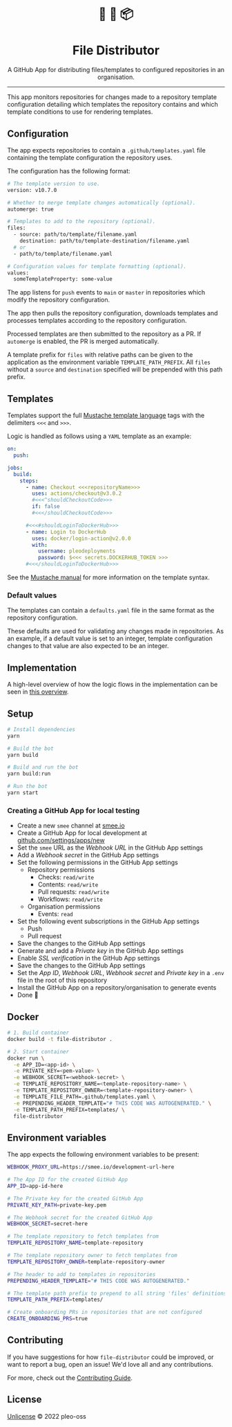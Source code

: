 <h1 align="center">
📄 🔄 📦
</h1>
<h1 align="center"> File Distributor</h1>

<p align="center">A GitHub App for distributing files/templates to configured repositories in an organisation.</p>

---

This app monitors repositories for changes made to a repository template configuration detailing which templates the repository contains and which template conditions to use for rendering templates.

## Configuration

The app expects repositories to contain a `.github/templates.yaml` file containing the template configuration the repository uses.

The configuration has the following format:

```sh
# The template version to use.
version: v10.7.0

# Whether to merge template changes automatically (optional).
automerge: true

# Templates to add to the repository (optional).
files:
  - source: path/to/template/filename.yaml
    destination: path/to/template-destination/filename.yaml
  # or
  - path/to/template/filename.yaml

# Configuration values for template formatting (optional).
values:
  someTemplateProperty: some-value
```

The app listens for `push` events to `main` or `master` in repositories which modify the repository configuration.

The app then pulls the repository configuration, downloads templates and processes templates according to the repository configuration.

Processed templates are then submitted to the repository as a PR. If `automerge` is enabled, the PR is merged automatically.

A template prefix for `files` with relative paths can be given to the application as the environment variable `TEMPLATE_PATH_PREFIX`.
All `files` without a `source` and `destination` specified will be prepended with this path prefix.

## Templates

Templates support the full [Mustache template language](https://mustache.github.io) tags with the delimiters `<<<` and `>>>`.

Logic is handled as follows using a `YAML` template as an example:

```yaml
on:
  push:

jobs:
  build:
    steps:
      - name: Checkout <<<repositoryName>>>
        uses: actions/checkout@v3.0.2
        #<<<^shouldCheckoutCode>>>
        if: false
        #<<</shouldCheckoutCode>>>

      #<<<#shouldLoginToDockerHub>>>
      - name: Login to DockerHub
        uses: docker/login-action@v2.0.0
        with:
          username: pleodeployments
          password: $<<< secrets.DOCKERHUB_TOKEN >>>
      #<<</shouldLoginToDockerHub>>>
```

See the [Mustache manual](https://mustache.github.io/mustache.5.html) for more information on the template syntax.

### Default values

The templates can contain a `defaults.yaml` file in the same format as the repository configuration.

These defaults are used for validating any changes made in repositories. As an example, if a default value is set to an integer, template configuration changes to that value are also expected to be an integer.

## Implementation

A high-level overview of how the logic flows in the implementation can be seen in [this overview](docs/Overview.md).

## Setup

```sh
# Install dependencies
yarn

# Build the bot
yarn build

# Build and run the bot
yarn build:run

# Run the bot
yarn start
```

### Creating a GitHub App for local testing

- Create a new `smee` channel at [smee.io](https://smee.io/)
- Create a GitHub App for local development at [github.com/settings/apps/new](https://github.com/settings/apps/new)
- Set the `smee` URL as the _Webhook URL_ in the GitHub App settings
- Add a _Webhook secret_ in the GitHub App settings
- Set the following permissions in the GitHub App settings
  - Repository permissions
    - Checks: `read/write`
    - Contents: `read/write`
    - Pull requests: `read/write`
    - Workflows: `read/write`
  - Organisation permissions
    - Events: `read`
- Set the following event subscriptions in the GitHub App settings
  - Push
  - Pull request
- Save the changes to the GitHub App settings
- Generate and add a _Private key_ in the GitHub App settings
- Enable _SSL verification_ in the GitHub App settings
- Save the changes to the GitHub App settings
- Set the _App ID_, _Webhook URL_, _Webhook secret_ and _Private key_ in a `.env` file in the root of this repository
- Install the GitHub App on a repository/organisation to generate events
- Done 🎉

## Docker

```sh
# 1. Build container
docker build -t file-distributor .

# 2. Start container
docker run \
  -e APP_ID=<app-id> \
  -e PRIVATE_KEY=<pem-value> \
  -e WEBHOOK_SECRET=<webhook-secret> \
  -e TEMPLATE_REPOSITORY_NAME=<template-repository-name> \
  -e TEMPLATE_REPOSITORY_OWNER=<template-repository-owner> \
  -e TEMPLATE_FILE_PATH=.github/templates.yaml \
  -e PREPENDING_HEADER_TEMPLATE="# THIS CODE WAS AUTOGENERATED." \
  -e TEMPLATE_PATH_PREFIX=templates/ \
  file-distributor
```

## Environment variables

The app expects the following environment variables to be present:

```bash
WEBHOOK_PROXY_URL=https://smee.io/development-url-here

# The App ID for the created GitHub App
APP_ID=app-id-here

# The Private key for the created GitHub App
PRIVATE_KEY_PATH=private-key.pem

# The Webhook secret for the created GitHub App
WEBHOOK_SECRET=secret-here

# The template repository to fetch templates from
TEMPLATE_REPOSITORY_NAME=template-repository

# The template repository owner to fetch templates from
TEMPLATE_REPOSITORY_OWNER=template-repository-owner

# The header to add to templates in repositories
PREPENDING_HEADER_TEMPLATE="# THIS CODE WAS AUTOGENERATED."

# The template path prefix to prepend to all string 'files' definitions
TEMPLATE_PATH_PREFIX=templates/

# Create onboarding PRs in repositories that are not configured
CREATE_ONBOARDING_PRS=true

```

## Contributing

If you have suggestions for how `file-distributor` could be improved, or want to report a bug, open an issue! We'd love all and any contributions.

For more, check out the [Contributing Guide](CONTRIBUTING.md).

## License

[Unlicense](LICENSE) © 2022 pleo-oss
